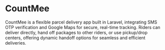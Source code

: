 # CountMee
CountMee is a flexible parcel delivery app built in Laravel, integrating SMS OTP verification and Google Maps for secure, real-time tracking. Riders can deliver directly, hand off packages to other riders, or use pickup/drop centers, offering dynamic handoff options for seamless and efficient deliveries.
